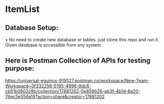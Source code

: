 # ItemList

## Database Setup:
• No need to create new database or tables. just clone this repo and run it. Given database is accessible from any system.

## Here is Postman Collection of APIs for testing purpose:
https://universal-equinox-919527.postman.co/workspace/New-Team-Workspace~0f332256-5195-4996-8dc6-cb51b0802c8b/collection/17881202-0e858626-eb3f-4b1d-8a20-76ec5e556a18?action=share&creator=17881202
